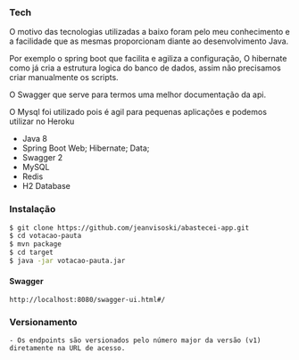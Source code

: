 ### Tech

O motivo das tecnologias utilizadas a baixo foram pelo meu conhecimento
e a facilidade que as mesmas proporcionam diante ao desenvolvimento Java.

Por exemplo o spring boot que facilita e agiliza a configuração, O hibernate
como já cria a estrutura logica do banco de dados, assim não precisamos criar
manualmente os scripts.

O Swagger que serve para termos uma melhor documentação da api.

O Mysql foi utilizado pois é agil para pequenas aplicações e podemos utilizar no Heroku

* Java 8
* Spring Boot Web; Hibernate; Data;
* Swagger 2
* MySQL
* Redis
* H2 Database

### Instalação

```sh
$ git clone https://github.com/jeanvisoski/abastecei-app.git
$ cd votacao-pauta
$ mvn package
$ cd target
$ java -jar votacao-pauta.jar
```
#### Swagger

```
http://localhost:8080/swagger-ui.html#/
```

### Versionamento
    - Os endpoints são versionados pelo número major da versão (v1) diretamente na URL de acesso.


